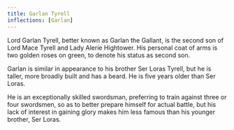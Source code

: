 ```yaml
---
title: Garlan Tyrell
inflections: [Garlan]
---
```


Lord Garlan Tyrell, better known as Garlan the Gallant, is the second son of Lord Mace Tyrell and Lady Alerie Hightower. His personal coat of arms is two golden roses on green, to denote his status as second son.

Garlan is similar in appearance to his brother Ser Loras Tyrell, but he is taller, more broadly built and has a beard. He is five years older than Ser Loras.

He is an exceptionally skilled swordsman, preferring to train against three or four swordsmen, so as to better prepare himself for actual battle, but his lack of interest in gaining glory makes him less famous than his younger brother, Ser Loras. 


